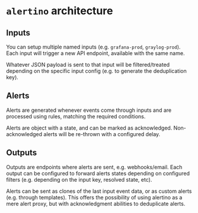 # `alertino` architecture

## Inputs

You can setup multiple named inputs (e.g. `grafana-prod`, `graylog-prod`). Each input will trigger a new API endpoint, available with the same name.

Whatever JSON payload is sent to that input will be filtered/treated depending on the specific input config (e.g. to generate the deduplication key).

## Alerts

Alerts are generated whenever events come through inputs and are processed using rules, matching the required conditions.

Alerts are object with a state, and can be marked as acknowledged. Non-acknowledged alerts will be re-thrown with a configured delay.

## Outputs

Outputs are endpoints where alerts are sent, e.g. webhooks/email. Each output can be configured to forward alerts states depending on configured filters (e.g. depending on the input key, resolved state, etc).

Alerts can be sent as clones of the last input event data, or as custom alerts (e.g. through templates). This offers the possibility of using alertino as a mere alert proxy, but with acknowledgment abilities to deduplicate alerts.